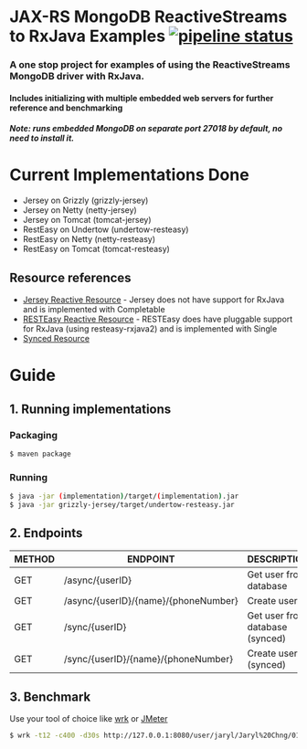 # JAX-RS MongoDB ReactiveStreams to RxJava Examples [![pipeline status](https://gitlab.com/jarylc/jax-rs-mongodb-reactivestreams-to-rxjava-examples/badges/master/pipeline.svg)](https://gitlab.com/jarylc/jax-rs-mongodb-reactivestreams-to-rxjava-examples/pipelines)
### A one stop project for examples of using the ReactiveStreams MongoDB driver with RxJava.
#### Includes initializing with multiple embedded web servers for further reference and benchmarking
##### Note: runs embedded MongoDB on separate port 27018 by default, no need to install it.

# Current Implementations Done
  - Jersey on Grizzly (grizzly-jersey)
  - Jersey on Netty (netty-jersey)
  - Jersey on Tomcat (tomcat-jersey)
  - RestEasy on Undertow (undertow-resteasy)
  - RestEasy on Netty (netty-resteasy)
  - RestEasy on Tomcat (tomcat-resteasy)

## Resource references
  - [Jersey Reactive Resource](https://gitlab.com/jarylc/jax-rs-mongodb-reactivestreams-to-rxjava-examples/blob/master/common-jersey/src/main/java/com/jarylchng/reactivemongoexample/common/ResourceReactive.java) - Jersey does not have support for RxJava and is implemented with Completable
  - [RESTEasy Reactive Resource](https://gitlab.com/jarylc/jax-rs-mongodb-reactivestreams-to-rxjava-examples/blob/master/common-resteasy/src/main/java/com/jarylchng/reactivemongoexample/common/ResourceReactive.java) - RESTEasy does have pluggable support for RxJava (using resteasy-rxjava2) and is implemented with Single
  - [Synced Resource](https://gitlab.com/jarylc/jax-rs-mongodb-reactivestreams-to-rxjava-examples/blob/master/common/src/main/java/com/jarylchng/reactivemongoexample/common/ResourceSynced.java)

# Guide
## 1. Running implementations
### Packaging
```sh
$ maven package
```
### Running
```sh
$ java -jar (implementation)/target/(implementation).jar
$ java -jar grizzly-jersey/target/undertow-resteasy.jar
```

## 2. Endpoints
| METHOD | ENDPOINT | DESCRIPTION |
| ------ | ------ | ------ |
| GET | /async/{userID} | Get user from database
| GET | /async/{userID}/{name}/{phoneNumber} | Create user
| GET | /sync/{userID} | Get user from database (synced)
| GET | /sync/{userID}/{name}/{phoneNumber} | Create user (synced)

## 3. Benchmark
Use your tool of choice like [wrk](https://github.com/wg/wrk) or [JMeter](https://jmeter.apache.org/)
```sh
$ wrk -t12 -c400 -d30s http://127.0.0.1:8080/user/jaryl/Jaryl%20Chng/01189998819991197253
```